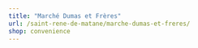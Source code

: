 ```yaml
---
title: "Marché Dumas et Frères"
url: /saint-rene-de-matane/marche-dumas-et-freres/
shop: convenience
---
```

